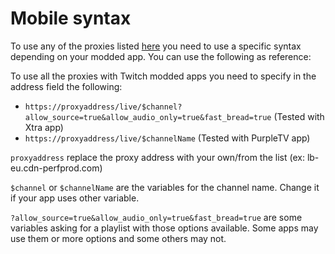 # Mobile syntax

To use any of the proxies listed [here](https://wiki.cdn-perfprod.com/v1/must-read/proxies#public-proxy-list) you need to use a specific syntax depending on your modded app. You can use the following as reference:

To use all the proxies with Twitch modded apps you need to specify in the address field the following: 
- `https://proxyaddress/live/$channel?allow_source=true&allow_audio_only=true&fast_bread=true` (Tested with Xtra app)
- `https://proxyaddress/live/$channelName` (Tested with PurpleTV app)

`proxyaddress` replace the proxy address with your own/from the list (ex: lb-eu.cdn-perfprod.com)

`$channel` or `$channelName` are the variables for the channel name. Change it if your app uses other variable.

`?allow_source=true&allow_audio_only=true&fast_bread=true` are some variables asking for a playlist with those options available. Some apps may use them or more options and some others may not.
